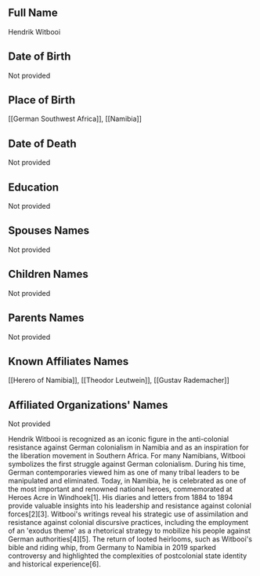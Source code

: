 ## Full Name
Hendrik Witbooi

## Date of Birth
Not provided

## Place of Birth
[[German Southwest Africa]], [[Namibia]]

## Date of Death
Not provided

## Education
Not provided

## Spouses Names
Not provided

## Children Names
Not provided

## Parents Names
Not provided

## Known Affiliates Names
 [[Herero of Namibia]],  [[Theodor Leutwein]], [[Gustav Rademacher]]

## Affiliated Organizations' Names
Not provided

Hendrik Witbooi is recognized as an iconic figure in the anti-colonial resistance against German colonialism in Namibia and as an inspiration for the liberation movement in Southern Africa. For many Namibians, Witbooi symbolizes the first struggle against German colonialism. During his time, German contemporaries viewed him as one of many tribal leaders to be manipulated and eliminated. Today, in Namibia, he is celebrated as one of the most important and renowned national heroes, commemorated at Heroes Acre in Windhoek[1]. His diaries and letters from 1884 to 1894 provide valuable insights into his leadership and resistance against colonial forces[2][3]. Witbooi's writings reveal his strategic use of assimilation and resistance against colonial discursive practices, including the employment of an 'exodus theme' as a rhetorical strategy to mobilize his people against German authorities[4][5]. The return of looted heirlooms, such as Witbooi's bible and riding whip, from Germany to Namibia in 2019 sparked controversy and highlighted the complexities of postcolonial state identity and historical experience[6].

